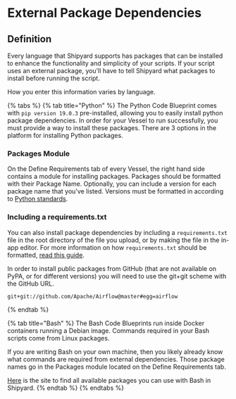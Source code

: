 # External Package Dependencies

## Definition

Every language that Shipyard supports has packages that can be installed to enhance the functionality and simplicity of your scripts. If your script uses an external package, you'll have to tell Shipyard what packages to install before running the script.

How you enter this information varies by language.

{% tabs %}
{% tab title="Python" %}
The Python Code Blueprint comes with `pip version 19.0.3` pre-installed, allowing you to easily install python package dependencies. In order for your Vessel to run successfully, you must provide a way to install these packages. There are 3 options in the platform for installing Python packages. 

### **Packages Module**

On the Define Requirements tab of every Vessel, the right hand side contains a module for installing packages. Packages should be formatted with their Package Name. Optionally, you can include a version for each package name that you've listed. Versions must be formatted in according to [Python standards](https://www.python.org/dev/peps/pep-0440/#version-specifiers).

### **Including a requirements.txt**

You can also install package dependencies by including a `requirements.txt` file in the root directory of the file you upload, or by making the file in the in-app editor. For more information on how `requirements.txt` should be formatted, [read this guide](https://pip.pypa.io/en/stable/user_guide/#requirements-files).

In order to install public packages from GitHub \(that are not available on PyPA, or for different versions\) you will need to use the git+git scheme with the GitHub URL.

```text
git+git://github.com/Apache/Airflow@master#egg=airflow
```
{% endtab %}

{% tab title="Bash" %}
The Bash Code Blueprints run inside Docker containers running a Debian image. Commands required in your Bash scripts come from Linux packages.

If you are writing Bash on your own machine, then you likely already know what commands are required from external dependencies. Those package names go in the Packages module located on the Define Requirements tab.

[Here](https://www.debian.org/distrib/packages) is the site to find all available packages you can use with Bash in Shipyard.
{% endtab %}
{% endtabs %}

